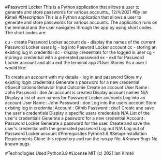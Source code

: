 #Password Locker
This is a Python application that allows a user to generate and store passwords for various accounts., 12/4/2021
#By Ian Kimeli
#Description
This is a Python application that allows a user to generate and store passwords for various accounts. The application runs on the terminal and the user navigates through the app by using short codes.
The short codes are:

cu - create Password Locker account
du - display the names of the current Password Locker users
lg - log into Pasword Locker account
cc - storing an existing log in credential
dc - display credentials for the logged in user
cg - storing a credential with a generated password
ex - exit for Password Locker account and also exit the terminal app
#User Stories
As a user I would like:

To create an account with my details - log in and password
Store my existing login credentials
Generate a password for a new credential
#Specifications
Behavior	Input	Outcome
Create an account	User Name : John
Password : doe	An account is created
Display account names	N/A	Display a list of user names for Password Locker accounts
Log into an account	User Name : John
Password : doe	Log into the users account
Store existing log in credential	Account : Githib
Password : doe1	Create and save the user's credentials
Display a specific users credentials	N/A	List of the user's credentials
Generate a password for a new credential	Account : Password Locker	Generate a password for the user.
Create and save the user's credential with the generated password
Log out	N/A	Log out of Password Locker account
#Prerequisites
Python3.6
#Setup/Installation Requirements
Clone this repository and run the run.py file.
#Known Bugs
No known bugs

#Technologies Used
Python3.9
#License
MIT (c) 2021 Ian Kimeli
